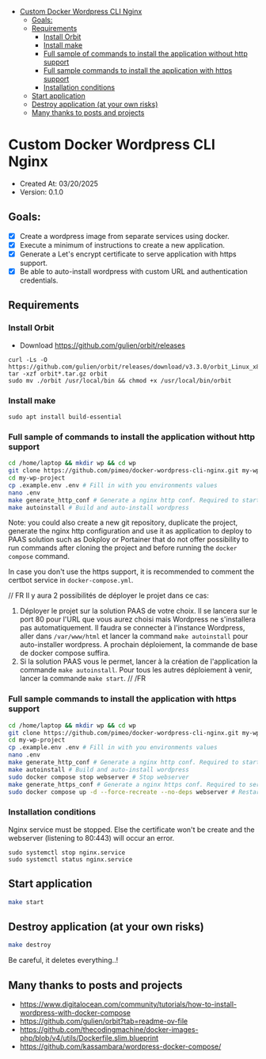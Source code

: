 - [Custom Docker Wordpress CLI Nginx](#custom-docker-wordpress-cli-nginx)
  - [Goals:](#goals)
  - [Requirements](#requirements)
    - [Install Orbit](#install-orbit)
    - [Install make](#install-make)
    - [Full sample of commands to install the application without http support](#full-sample-of-commands-to-install-the-application-without-http-support)
    - [Full sample commands to install the application with https support](#full-sample-commands-to-install-the-application-with-https-support)
    - [Installation conditions](#installation-conditions)
  - [Start application](#start-application)
  - [Destroy application (at your own risks)](#destroy-application-at-your-own-risks)
  - [Many thanks to posts and projects](#many-thanks-to-posts-and-projects)

# Custom Docker Wordpress CLI Nginx
- Created At: 03/20/2025
- Version: 0.1.0

## Goals: 
- [x] Create a wordpress image from separate services using docker.
- [x] Execute a minimum of instructions to create a new application.
- [x] Generate a Let's encrypt certificate to serve application with https support.
- [x] Be able to auto-install wordpress with custom URL and authentication credentials.

## Requirements

### Install Orbit
- Download https://github.com/gulien/orbit/releases

```
curl -Ls -O https://github.com/gulien/orbit/releases/download/v3.3.0/orbit_Linux_x86_64.tar.gz
tar -xzf orbit*.tar.gz orbit
sudo mv ./orbit /usr/local/bin && chmod +x /usr/local/bin/orbit
```

### Install make

```
sudo apt install build-essential
```

### Full sample of commands to install the application without http support

```sh
cd /home/laptop && mkdir wp && cd wp
git clone https://github.com/pimeo/docker-wordpress-cli-nginx.git my-wp-project 
cd my-wp-project
cp .example.env .env # Fill in with you environments values
nano .env
make generate_http_conf # Generate a nginx http conf. Required to start a server to request the let's encrypt certificate.
make autoinstall # Build and auto-install wordpress
```

Note: you could also create a new git repository, duplicate the project, generate the nginx http configuration and use it as application to deploy to PAAS solution such as Dokploy or Portainer that do not offer possibility to run commands after cloning the project and before running the `docker compose` command. 

In case you don't use the https support, it is recommended to comment the certbot service in `docker-compose.yml`. 

// FR
Il y aura 2 possibilités de déployer le projet dans ce cas:
1. Déployer le projet sur la solution PAAS de votre choix. Il se lancera sur le port 80 pour l'URL que vous aurez choisi mais Wordpress ne s'installera pas automatiquement. Il faudra se connecter à l'instance Wordpress, aller dans `/var/www/html` et lancer la command `make autoinstall` pour auto-installer wordpress. A prochain déploiement, la commande de base de docker compose suffira. 
2. Si la solution PAAS vous le permet, lancer à la création de l'application la commande `make autoinstall`. Pour tous les autres déploiement à venir, lancer la commande `make start`.
// /FR


### Full sample commands to install the application with https support

```sh
cd /home/laptop && mkdir wp && cd wp
git clone https://github.com/pimeo/docker-wordpress-cli-nginx.git my-wp-project 
cd my-wp-project
cp .example.env .env # Fill in with you environments values
nano .env
make generate_http_conf # Generate a nginx http conf. Required to start a server to request the let's encrypt certificate.
make autoinstall # Build and auto-install wordpress
sudo docker compose stop webserver # Stop webserver
make generate_https_conf # Generate a nginx https conf. Required to serve contents with ssl generated certificates
sudo docker compose up -d --force-recreate --no-deps webserver # Restart webserver
```

### Installation conditions

Nginx service must be stopped. Else the certificate won't be create and the webserver (listening to 80:443) will occur an error.
```
sudo systemctl stop nginx.service
sudo systemctl status nginx.service
```

## Start application

```sh
make start
```

## Destroy application (at your own risks)

```sh
make destroy
```

Be careful, it deletes everything..!

## Many thanks to posts and projects
- https://www.digitalocean.com/community/tutorials/how-to-install-wordpress-with-docker-compose
- https://github.com/gulien/orbit?tab=readme-ov-file
- https://github.com/thecodingmachine/docker-images-php/blob/v4/utils/Dockerfile.slim.blueprint
- https://github.com/kassambara/wordpress-docker-compose/